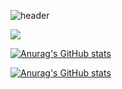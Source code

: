 
![header](https://capsule-render.vercel.app/api?type=waving&color=gradient&height=300&section=header&text=hi!%20nice%20to%20see%20)

<img src="https://img.shields.io/badge/Python-3776AB?style=flat-square&logo=Python&logoColor=white"/>


[![Anurag's GitHub stats](https://github-readme-stats.vercel.app/api?username=jf3hirh4)](https://github.com/anuraghazra/github-readme-stats)

[![Anurag's GitHub stats](https://github-readme-stats.vercel.app/api?username=Jiyu-Kim)](https://github.com/anuraghazra/github-readme-stats)
